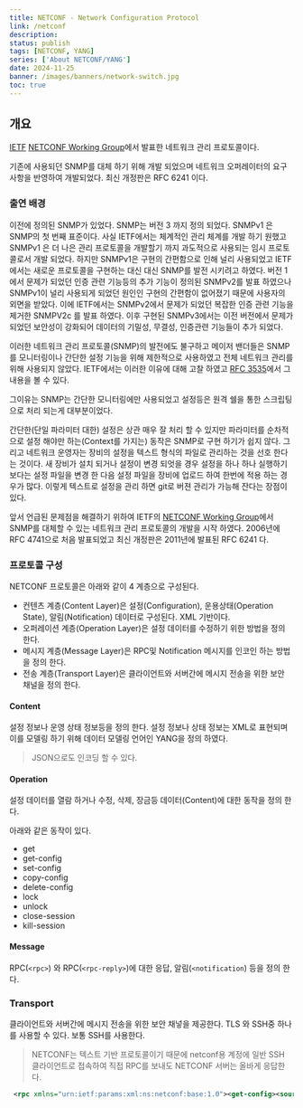 ```yaml
---
title: NETCONF - Network Configuration Protocol
link: /netconf
description: 
status: publish
tags: [NETCONF, YANG]
series: ['About NETCONF/YANG']
date: 2024-11-25
banner: /images/banners/network-switch.jpg
toc: true
---
```



## 개요

[IETF](ietf.org) [NETCONF Working Group](https://tools.ietf.org/wg/netconf/)에서 발표한 네트워크 관리 프로토콜이다. 
 
기존에 사용되던 SNMP를 대체 하기 위해 개발 되었으며 네트워크 오퍼레이터의 요구 사항을 반영하여 개발되었다. 최신 개정판은 RFC 6241 이다. 


### 출연 배경

이전에 정의된 SNMP가 있었다. SNMP는 버전 3 까지 정의 되었다. 
SNMPv1 은 SNMP의 첫 번째 표준이다. 사실 IETF에서는 체계적인 관리 체계를 개발 하기 원했고 SNMPv1 은 더 나은 관리 프로토콜을 개발할기 까지 과도적으로 사용되는 임시 프로토콜로서 개발 되었다. 하지만 SNMPv1은 구현의 간편함으로 인해 널리 사용되었고 IETF에서는 새로운 프로토콜을 구현하는 대신 대신 SNMP를 발전 시키려고 하였다. 버전 1 에서 문제가 되었던 인증 관련 기능등의 추가 기능이 정의된 SNMPv2를 발표 하였으나 SNMPv1이 널리 사용되게 되었던 원인인 구현의 간편함이 없어졌기 때문에 사용자의 외면을 받았다. 이에 IETF에서는 SNMPv2에서 문제가 되었던 복잡한 인증 관련 기능을 제거한 SNMPV2c 를 발표 하였다. 이후 구현된 SNMPv3에서는 이전 버전에서 문제가 되었던 보안성이 강화되어 데이터의 기밀성, 무결성, 인증관련 기능들이 추가 되었다. 

이러한 네트워크 관리 프로토콜(SNMP)의 발전에도 불구하고 메이저 밴더들은 SNMP를 모니터링이나 간단한 설정 기능을 위해  제한적으로 사용하였고 전체 네트워크 관리를 위해 사용되지 않았다. IETF에서는 이러한 이유에 대해 고찰 하였고 [RFC 3535](https://www.rfc-editor.org/rfc/rfc3535)에서 그 내용을 볼 수 있다. 
 

그이유는 SNMP는 간단한 모니터링에만 사용되었고 설정등은 원격 쉘을 통한 스크립팅으로 처리 되는게 대부분이었다. 

간단한(단일 파라미터 대한) 설정은 상관 매우 잘 처리 할 수 있지만 파라미터를 순차적으로 설정 해야만 하는(Context를 가지는) 동작은 SNMP로 구현 하기가 쉽지 않다. 그리고 네트워크 운영자는 장비의 설정을 텍스트 형식의 파일로 관리하는 것을 선호 한다는 것이다. 새 장비가 설치 되거나 설정이 변경 되엇을 경우 설정을 하나 하나 실행하기 보다는 설정 파일을 변경 한 다음 설정 파일을 장비에 업로드 하여 한번에 적용 하는 경우가 많다. 이렇게 텍스트로 설정을 관리 하면 git로 버젼 관리가 가능해 잔다는 장점이 있다. 


앞서 언급된 문제점을 해결하기 위하여 IETF의 [NETCONF Working Group](https://tools.ietf.org/wg/netconf/)에서 SNMP를 대체할 수 있는 네트워크 관리 프로토콜의 개발을 시작 하였다. 2006년에 RFC 4741으로 처음 발표되었고 최신 개정판은 2011년에 발표된 RFC 6241 다. 



### 프로토콜 구성

NETCONF 프로토콜은 아래와 같이  4 계층으로 구성된다. 

* 컨텐츠 계층(Content Layer)은 설정(Configuration), 운용상태(Operation State), 알림(Notification) 데이터로 구성된다. XML 기반이다. 
* 오퍼레이션 계층(Operation Layer)은  설정 데이터를 수정하기 위한 방법을 정의 한다. 
* 메시지 계층(Message Layer)은  RPC및 Notification 메시지를 인코인 하는 방법을 정의 한다. 
* 전송 계층(Transport Layer)은 클라이언트와 서버간에 메시지 전송을 위한 보안 채널을 정의 한다. 

 
#### Content
설정 정보나 운영 상태 정보등을 정의 한다. 설정 정보나 상태 정보는 XML로 표현되며 이를 모델링 하기 위해 데이터 모델링 언어인 YANG을 정의 하였다. 

> JSON으로도 인코딩 할 수 있다.



#### Operation
설정 데이터를 열람 하거나 수정, 삭제, 장금등 데이터(Content)에 대한 동작을 정의 한다.

아래와 같은 동작이 있다. 

* get
* get-config
* set-config
* copy-config
* delete-config
* lock
* unlock
* close-session
* kill-session



#### Message

RPC(`<rpc>`) 와 RPC(`<rpc-reply>`)에 대한 응답, 알림(`<notification`) 등을 정의 한다. 


### Transport

클라이언트와 서버간에 메시지 전송을 위한 보안 채넣을 제공한다. TLS 와 SSH중 하나를 사용할 수 있다. 보통 SSH를 사용한다. 

> NETCONF는 텍스트 기반 프로토콜이기 때문에 netconf용 계정에 일반 SSH 클라이언트로 접속하여 직접 RPC를 보내도 NETCONF 서버는 올바게 응답한다.


```xml
 <rpc xmlns="urn:ietf:params:xml:ns:netconf:base:1.0"><get-config><source><running/></source></get-config></rpc>
```